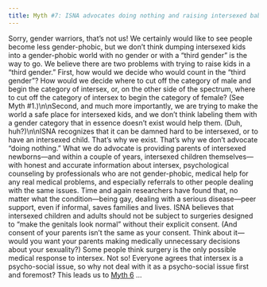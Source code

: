 ```yaml
---
title: Myth #7: ISNA advocates doing nothing and raising intersexed babies in a third gender
---
```


Sorry, gender warriors, that&#8217;s not us! We certainly would like to see people become less gender-phobic, but we don&#8217;t think dumping intersexed kids into a gender-phobic world with no gender or with a &#8220;third gender&#8221; is the way to go. We believe there are two problems with trying to raise kids in a &#8220;third gender.&#8221; First, how would we decide who would count in the &#8220;third gender&#8221;? How would we decide where to cut off the category of male and begin the category of intersex, or, on the other side of the spectrum, where to cut off the category of intersex to begin the category of female? (See Myth #1.)\n\nSecond, and much more importantly, we are trying to make the world a safe place for intersexed kids, and we don&#8217;t think labeling them with a gender category that in essence doesn&#8217;t exist would help them. (Duh, huh?)\n\nISNA recognizes that it can be damned hard to be intersexed, or to have an intersexed child. That&#8217;s why we exist. That&#8217;s why we don&#8217;t advocate &#8220;doing nothing.&#8221; What we do advocate is providing parents of intersexed newborns&#8212;and within a couple of years, intersexed children themselves&#8212;with honest and accurate information about intersex, psychological counseling by professionals who are not gender-phobic, medical help for any real medical problems, and especially referrals to other people dealing with the same issues. Time and again researchers have found that, no matter what the condition&#8212;being gay, dealing with a serious disease&#8212;peer support, even if informal, saves families and lives. <span class="caps">ISNA</span> believes that intersexed children and adults should not be subject to surgeries designed to &#8220;make the genitals look normal&#8221; without their explicit consent. (And consent of your parents isn&#8217;t the same as your consent. Think about it&#8212;would you want your parents making medically unnecessary decisions about your sexuality?) Some people think surgery is the only possible medical response to intersex. Not so! Everyone agrees that intersex is a psycho-social issue, so why not deal with it as a psycho-social issue first and foremost? This leads us to [Myth 6][1] &#8230;

 [1]: /faq/ten_myths/impossible